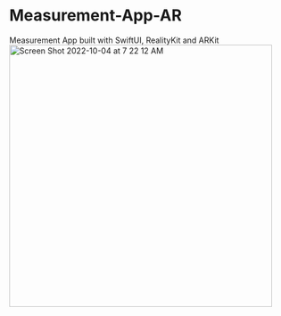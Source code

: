 # Measurement-App-AR
Measurement App built with SwiftUI, RealityKit and ARKit
<img width="471" alt="Screen Shot 2022-10-04 at 7 22 12 AM" src="https://user-images.githubusercontent.com/7616530/193844867-37d8ba47-7752-43d8-a9be-9994841a1f20.png">
